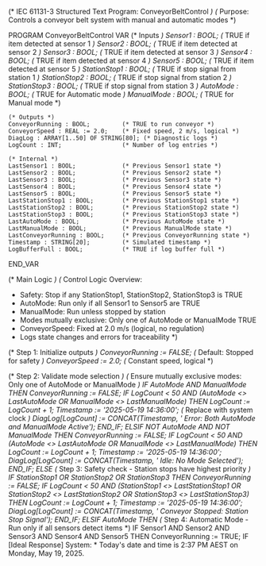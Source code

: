 (* IEC 61131-3 Structured Text Program: ConveyorBeltControl *)
(* Purpose: Controls a conveyor belt system with manual and automatic modes *)

PROGRAM ConveyorBeltControl
VAR
    (* Inputs *)
    Sensor1 : BOOL;                 (* TRUE if item detected at sensor 1 *)
    Sensor2 : BOOL;                 (* TRUE if item detected at sensor 2 *)
    Sensor3 : BOOL;                 (* TRUE if item detected at sensor 3 *)
    Sensor4 : BOOL;                 (* TRUE if item detected at sensor 4 *)
    Sensor5 : BOOL;                 (* TRUE if item detected at sensor 5 *)
    StationStop1 : BOOL;            (* TRUE if stop signal from station 1 *)
    StationStop2 : BOOL;            (* TRUE if stop signal from station 2 *)
    StationStop3 : BOOL;            (* TRUE if stop signal from station 3 *)
    AutoMode : BOOL;                (* TRUE for Automatic mode *)
    ManualMode : BOOL;              (* TRUE for Manual mode *)

    (* Outputs *)
    ConveyorRunning : BOOL;         (* TRUE to run conveyor *)
    ConveyorSpeed : REAL := 2.0;    (* Fixed speed, 2 m/s, logical *)
    DiagLog : ARRAY[1..50] OF STRING[80]; (* Diagnostic logs *)
    LogCount : INT;                 (* Number of log entries *)

    (* Internal *)
    LastSensor1 : BOOL;             (* Previous Sensor1 state *)
    LastSensor2 : BOOL;             (* Previous Sensor2 state *)
    LastSensor3 : BOOL;             (* Previous Sensor3 state *)
    LastSensor4 : BOOL;             (* Previous Sensor4 state *)
    LastSensor5 : BOOL;             (* Previous Sensor5 state *)
    LastStationStop1 : BOOL;        (* Previous StationStop1 state *)
    LastStationStop2 : BOOL;        (* Previous StationStop2 state *)
    LastStationStop3 : BOOL;        (* Previous StationStop3 state *)
    LastAutoMode : BOOL;            (* Previous AutoMode state *)
    LastManualMode : BOOL;          (* Previous ManualMode state *)
    LastConveyorRunning : BOOL;     (* Previous ConveyorRunning state *)
    Timestamp : STRING[20];         (* Simulated timestamp *)
    LogBufferFull : BOOL;           (* TRUE if log buffer full *)
END_VAR

(* Main Logic *)
(* Control Logic Overview:
   - Safety: Stop if any StationStop1, StationStop2, StationStop3 is TRUE
   - AutoMode: Run only if all Sensor1 to Sensor5 are TRUE
   - ManualMode: Run unless stopped by station
   - Modes mutually exclusive: Only one of AutoMode or ManualMode TRUE
   - ConveyorSpeed: Fixed at 2.0 m/s (logical, no regulation)
   - Logs state changes and errors for traceability
*)

(* Step 1: Initialize outputs *)
ConveyorRunning := FALSE; (* Default: Stopped for safety *)
ConveyorSpeed := 2.0; (* Constant speed, logical *)

(* Step 2: Validate mode selection *)
(* Ensure mutually exclusive modes: Only one of AutoMode or ManualMode *)
IF AutoMode AND ManualMode THEN
    ConveyorRunning := FALSE;
    IF LogCount < 50 AND (AutoMode <> LastAutoMode OR ManualMode <> LastManualMode) THEN
        LogCount := LogCount + 1;
        Timestamp := '2025-05-19 14:36:00'; (* Replace with system clock *)
        DiagLog[LogCount] := CONCAT(Timestamp, ' Error: Both AutoMode and ManualMode Active');
    END_IF;
ELSIF NOT AutoMode AND NOT ManualMode THEN
    ConveyorRunning := FALSE;
    IF LogCount < 50 AND (AutoMode <> LastAutoMode OR ManualMode <> LastManualMode) THEN
        LogCount := LogCount + 1;
        Timestamp := '2025-05-19 14:36:00';
        DiagLog[LogCount] := CONCAT(Timestamp, ' Idle: No Mode Selected');
    END_IF;
ELSE
    (* Step 3: Safety check - Station stops have highest priority *)
    IF StationStop1 OR StationStop2 OR StationStop3 THEN
        ConveyorRunning := FALSE;
        IF LogCount < 50 AND (StationStop1 <> LastStationStop1 OR 
                              StationStop2 <> LastStationStop2 OR 
                              StationStop3 <> LastStationStop3) THEN
            LogCount := LogCount + 1;
            Timestamp := '2025-05-19 14:36:00';
            DiagLog[LogCount] := CONCAT(Timestamp, ' Conveyor Stopped: Station Stop Signal');
        END_IF;
    ELSIF AutoMode THEN
        (* Step 4: Automatic Mode - Run only if all sensors detect items *)
        IF Sensor1 AND Sensor2 AND Sensor3 AND Sensor4 AND Sensor5 THEN
            ConveyorRunning := TRUE;
            IF [Ideal Response] System: * Today's date and time is 2:37 PM AEST on Monday, May 19, 2025.
